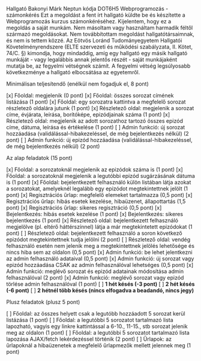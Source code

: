 Hallgató Bakonyi Márk
Neptun kódja DOT6H5
Webprogramozás - számonkérés
Ezt a megoldást a fent írt hallgató küldte be és készítette a Webprogramozás kurzus számonkéréséhez.
Kijelentem, hogy ez a megoldás a saját munkám. Nem másoltam vagy használtam harmadik féltől 
származó megoldásokat. Nem továbbítottam megoldást hallgatótársaimnak, és nem is tettem közzé. 
Az Eötvös Loránd Tudományegyetem Hallgatói Követelményrendszere 
(ELTE szervezeti és működési szabályzata, II. Kötet, 74/C. §) kimondja, hogy mindaddig, 
amíg egy hallgató egy másik hallgató munkáját - vagy legalábbis annak jelentős részét - 
saját munkájaként mutatja be, az fegyelmi vétségnek számít. 
A fegyelmi vétség legsúlyosabb következménye a hallgató elbocsátása az egyetemről.

Minimálisan teljesítendő (enélkül nem fogadjuk el, 8 pont)

[x] Főoldal: megjelenik (0 pont)
[x] Főoldal: összes sorozat címének listázása (1 pont)
[x] Főoldal: egy sorozatra kattintva a megfelelő sorozat részletező oldalára jutunk (1 pont)
[x] Részletező oldal: megjelenik a sorozat címe, évjárata, leírása, borítóképe, epizódjainak száma (1 pont)
[x] Részletező oldal: megjelenik az adott sorozathoz tartozó összes epizód címe, dátuma, leírása és értékelése (1 pont)
[ ] Admin funkció: új sorozat hozzáadása (validálással-hibakezeléssel, de még bejelentkezés nélkül) (2 pont)
[ ] Admin funkció: új epizód hozzáadása (validálással-hibakezeléssel, de még bejelentkezés nélkül) (2 pont)

Az alap feladatok (15 pont)

[x] Főoldal: a sorozatoknál megjelenik az epizódok száma is (1 pont)
[x] Főoldal: a sorozatoknál megjelenik a legutóbbi epizód sugárzásának dátuma is (1 pont)
[x] Főoldal: bejelentkezett felhasználó külön listában látja azokat a sorozatokat, amelyeknél legalább egy epizódot megtekintettnek jelölt (1 pont)
[x] Regisztrációs űrlap: megfelelő elemeket tartalmazza (0,5 pont)
[x] Regisztrációs űrlap: hibás esetek kezelése, hibaüzenet, állapottartás (1,5 pont)
[x] Regisztrációs űrlap: sikeres regisztráció (0,5 pont)
[x] Bejelentkezés: hibás esetek kezelése (1 pont)
[x] Bejelentkezés: sikeres bejelentkezés (1 pont)
[x] Részletező oldal: bejelentkezett felhasználó megjelölve (pl. eltérő háttérszínnel) látja a már megtekintetett epizódokat (1 pont)
[ ] Részletező oldal: bejelentkezett felhasználó a soron következő epizódot megtekintettnek tudja jelölni (2 pont)
[ ] Részletező oldal: vendég felhasználó esetén nem jelenik meg a megtekintettnek jelölés lehetősége és nincs hiba sem az oldalon (0,5 pont)
[x] Admin funkció: be lehet jelentkezni az admin felhasználó adataival (0,5 pont)
[x] Admin funkció: új sorozat vagy epizód hozzáadása CSAK az admin felhasználóval lehetséges (0,5 pont)
[x] Admin funkció: meglévő sorozat és epizód adatainak módosítása admin felhasználóval (2 pont)
[x] Admin funkció: meglévő sorozat vagy epizód törlése admin felhasználóval (1 pont)
[ ] **1 hét késés (-3 pont)**
[ ] **2 hét késés (-6 pont)**
[ ] **2 hétnél több késés (nincs elfogadva a beadandó, nincs jegy)**

Plusz feladatok (plusz 5 pont)

[ ] Főoldal: az összes helyett csak a legutóbb hozzáadott 5 sorozat kerül listázása (1 pont)
[ ] Főoldal: a legutóbbi 5 sorozatot tartalmazó lista lapozható, vagyis egy linkre kattintással a 6-10., 11-15., stb sorozat jelenik meg az oldalon (1 pont)
[ ] Főoldal: a legutóbbi 5 sorozatot tartalmazó lista lapozása AJAX/fetch lekérdezéssel történik (2 pont)
[ ] Űrlapok: az űrlapoknál a hibaüzenetek a megfelelő űrlapmezők mellett jelennek meg (1 pont)